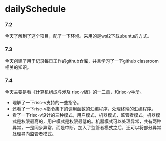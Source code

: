 # dailySchedule

### 7.2

今天了解到了这个项目，配了一下环境。采用的是wsl2下载ubuntu的方式。

### 7.3

今天创建了用于记录每日工作的github仓库，并且学习了一下github classroom相关的知识。

### 7.4

今天主要是看《计算机组成与涉及 risc-v版》的一二章，和risc-v手册。

* 理解了一下risc-v支持的一些指令。
* 还看了一下risc-v指令集下的调用函数的汇编程序，处理终端的汇编程序。
* 看了一下risc-v设计的三种模式，用户模式，机器模式，监管者模式。机器模式是权限最高的，用户模式是权限最低的。机器模式可以处理异常，共有两种异常，一是同步异常，而是中断。加入了监管者模式之后，还可以将部分异常处理导向监管者模式。